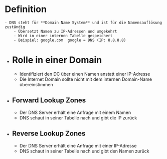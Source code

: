 # Definition
	- DNS steht für **Domain Name System** und ist für die Namensauflösung zuständig
		- Übersetzt Namen zu IP-Adressen und umgekehrt
		- Wird in einer internen Tabelle gespeichert
		- Beispiel: google.com  google = DNS (IP: 8.8.8.8)
- # Rolle in einer Domain
	- Identifiziert den DC über einen Namen anstatt einer IP-Adresse
	- Die Internet Domain sollte nicht mit dem internen Domain-Name übereinstimmen
- ## Forward Lookup Zones
	- Der DNS Server erhält eine Anfrage mit einem Namen
	- DNS schaut in seiner Tabelle nach und gibt die IP zurück
- ## Reverse Lookup Zones
	- Der DNS Server erhält eine Anfrage mit einer IP-Adresse
	- DNS schaut in seiner Tabelle nach und gibt den Namen zurück